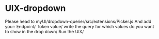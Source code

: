 # UIX-dropdown

Please head to myUI/dropdown-querier/src/extensions/Picker.js
And add your: 
    Endpoint/
    Token value/
    write the query for which values do you want to show in the drop down/
    Run the UIX/
    
